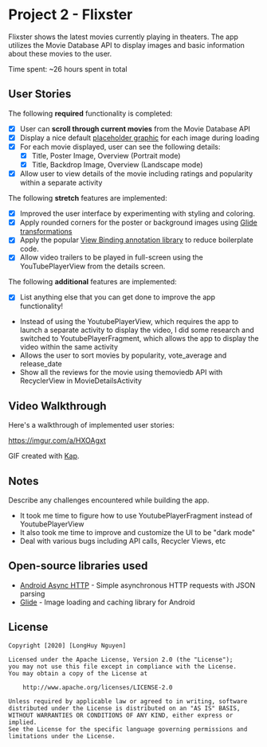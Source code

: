 # Project 2 - Flixster

Flixster shows the latest movies currently playing in theaters. The app utilizes the Movie Database API to display images and basic information about these movies to the user.

Time spent: ~26 hours spent in total

## User Stories

The following **required** functionality is completed:

* [x] User can **scroll through current movies** from the Movie Database API
* [x] Display a nice default [placeholder graphic](https://guides.codepath.org/android/Displaying-Images-with-the-Glide-Library#advanced-usage) for each image during loading
* [x] For each movie displayed, user can see the following details:
  * [x] Title, Poster Image, Overview (Portrait mode)
  * [x] Title, Backdrop Image, Overview (Landscape mode)
* [x] Allow user to view details of the movie including ratings and popularity within a separate activity

The following **stretch** features are implemented:

* [x] Improved the user interface by experimenting with styling and coloring.
* [x] Apply rounded corners for the poster or background images using [Glide transformations](https://guides.codepath.org/android/Displaying-Images-with-the-Glide-Library#transformations)
* [x] Apply the popular [View Binding annotation library](http://guides.codepath.org/android/Reducing-View-Boilerplate-with-ViewBinding) to reduce boilerplate code.
* [x] Allow video trailers to be played in full-screen using the YouTubePlayerView from the details screen.

The following **additional** features are implemented:

* [x] List anything else that you can get done to improve the app functionality!
- Instead of using the YoutubePlayerView, which requires the app to launch a separate activity to display the video, I did some research and switched to YoutubePlayerFragment,
which allows the app to display the video within the same activity
- Allows the user to sort movies by popularity, vote_average and release_date
- Show all the reviews for the movie using themoviedb API with RecyclerView in MovieDetailsActivity

## Video Walkthrough

Here's a walkthrough of implemented user stories:

https://imgur.com/a/HXOAgxt

GIF created with [Kap](https://getkap.co/).

## Notes

Describe any challenges encountered while building the app.
- It took me time to figure how to use YoutubePlayerFragment instead of YoutubePlayerView
- It also took me time to improve and customize the UI to be "dark mode"
- Deal with various bugs including API calls, Recycler Views, etc

## Open-source libraries used

- [Android Async HTTP](https://github.com/loopj/android-async-http) - Simple asynchronous HTTP requests with JSON parsing
- [Glide](https://github.com/bumptech/glide) - Image loading and caching library for Android

## License

    Copyright [2020] [LongHuy Nguyen]

    Licensed under the Apache License, Version 2.0 (the "License");
    you may not use this file except in compliance with the License.
    You may obtain a copy of the License at

        http://www.apache.org/licenses/LICENSE-2.0

    Unless required by applicable law or agreed to in writing, software
    distributed under the License is distributed on an "AS IS" BASIS,
    WITHOUT WARRANTIES OR CONDITIONS OF ANY KIND, either express or implied.
    See the License for the specific language governing permissions and
    limitations under the License.

